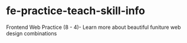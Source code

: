 # fe-practice-teach-skill-info
Frontend Web Practice (8 - 4)- Learn more about beautiful funiture web design combinations
